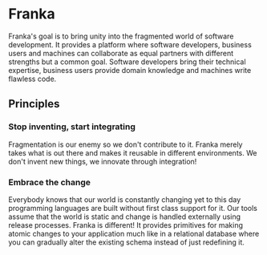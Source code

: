 # Franka

Franka's goal is to bring unity into the fragmented world of software development. It provides a platform where software developers, business users and machines can collaborate as equal partners with different strengths but a common goal. Software developers bring their technical expertise, business users provide domain knowledge and machines write flawless code.

## Principles

### Stop inventing, start integrating

Fragmentation is our enemy so we don't contribute to it. Franka merely takes what is out there and makes it reusable in different environments. We don't invent new things, we innovate through integration!

### Embrace the change

Everybody knows that our world is constantly changing yet to this day programming languages are built without first class support for it. Our tools assume that the world is static and change is handled externally using release processes. Franka is different! It provides primitives for making atomic changes to your application much like in a relational database where you can gradually alter the existing schema instead of just redefining it.



